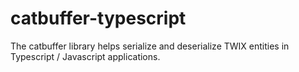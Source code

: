 # catbuffer-typescript

The catbuffer library helps serialize and deserialize TWIX entities in Typescript / Javascript applications.

